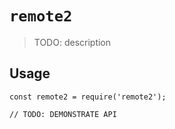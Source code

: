 # `remote2`

> TODO: description

## Usage

```
const remote2 = require('remote2');

// TODO: DEMONSTRATE API
```
